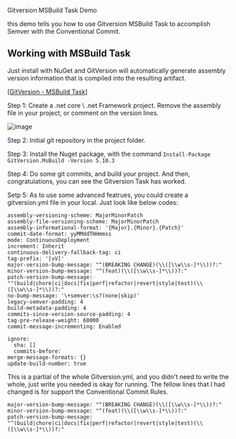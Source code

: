 Gitversion MSBuild Task Demo

this demo tells you how to use Gitversion MSBuild Task to accomplish Semver with the Conventional Commit.

## Working with MSBuild Task

Just install with NuGet and GitVersion will automatically generate assembly version information that is compiled into the resulting artifact.

[[GitVersion - MSBuild Task](https://gitversion.net/docs/usage/msbuild)]

Step 1: Create a .net core \ .net Framework project. Remove the assembly file in your project, or comment on the version lines.

![image](https://user-images.githubusercontent.com/10216853/184575613-ba0b02ce-56c3-43ce-a30d-65d94a92ad9c.png)


Step 2: Initial git repository in the project folder.

Step 3: Install the Nuget package, with the command `Install-Package GitVersion.MsBuild -Version 5.10.3`

Step 4: Do some git commits, and build your project. And then, congratulations, you can see the Gitversion Task has worked.

Setp 5: As to use some advanced featrues, you could create a gitversion.yml file in your local. Just look like below codes:

```next-version: 8.1.0
assembly-versioning-scheme: MajorMinorPatch
assembly-file-versioning-scheme: MajorMinorPatch
assembly-informational-format: '{Major}.{Minor}.{Patch}'
commit-date-format: yyMMddTHHmmss
mode: ContinuousDeployment
increment: Inherit
continuous-delivery-fallback-tag: ci
tag-prefix: '[vV]'
major-version-bump-message: "^(BREAKING CHANGE)(\\([\\w\\s-]*\\))?:"
minor-version-bump-message: "^(feat)(\\([\\w\\s-]*\\))?:"
patch-version-bump-message: "^(build|chore|ci|docs|fix|perf|refactor|revert|style|test)(\\([\\w\\s-]*\\))?:"
no-bump-message: '\+semver:\s?(none|skip)'
legacy-semver-padding: 4
build-metadata-padding: 4
commits-since-version-source-padding: 4
tag-pre-release-weight: 60000
commit-message-incrementing: Enabled

ignore:
  sha: []
  commits-before: 
merge-message-formats: {}
update-build-number: true
```
This is a partial of the whole Gitversion.yml, and you didn't need to write the whole, just write you needed is okay for running. 
The fellow lines that I had changed is for support the Conventional Commit Rules.
```
major-version-bump-message: "^(BREAKING CHANGE)(\\([\\w\\s-]*\\))?:"
minor-version-bump-message: "^(feat)(\\([\\w\\s-]*\\))?:"
patch-version-bump-message: "^(build|chore|ci|docs|fix|perf|refactor|revert|style|test)(\\([\\w\\s-]*\\))?:"
```
